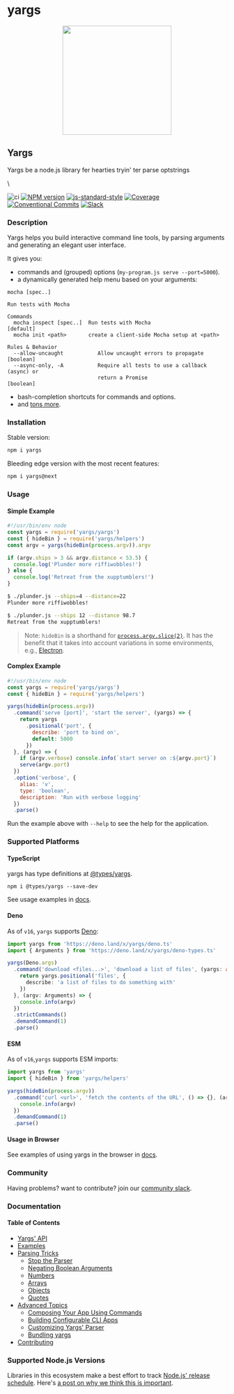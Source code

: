 # yargs

<div align="center">

<img src="https://raw.githubusercontent.com/yargs/yargs/main/yargs-logo.png" alt="" width="250">

</div>

## Yargs

Yargs be a node.js library fer hearties tryin' ter parse optstrings

\


![ci](https://github.com/yargs/yargs/workflows/ci/badge.svg) [![NPM version](https://img.shields.io/npm/v/yargs.svg)](https://www.npmjs.com/package/yargs) [![js-standard-style](https://img.shields.io/badge/code%20style-standard-brightgreen.svg)](http://standardjs.com/) [![Coverage](https://img.shields.io/nycrc/yargs/yargs)](https://github.com/yargs/yargs/blob/main/.nycrc) [![Conventional Commits](https://img.shields.io/badge/Conventional%20Commits-1.0.0-yellow.svg)](https://conventionalcommits.org/) [![Slack](http://devtoolscommunity.herokuapp.com/badge.svg)](http://devtoolscommunity.herokuapp.com)

### Description

Yargs helps you build interactive command line tools, by parsing arguments and generating an elegant user interface.

It gives you:

* commands and (grouped) options (`my-program.js serve --port=5000`).
* a dynamically generated help menu based on your arguments:

```
mocha [spec..]

Run tests with Mocha

Commands
  mocha inspect [spec..]  Run tests with Mocha                         [default]
  mocha init <path>       create a client-side Mocha setup at <path>

Rules & Behavior
  --allow-uncaught           Allow uncaught errors to propagate        [boolean]
  --async-only, -A           Require all tests to use a callback (async) or
                             return a Promise                          [boolean]
```

* bash-completion shortcuts for commands and options.
* and [tons more](../../docs/api.md).

### Installation

Stable version:

```bash
npm i yargs
```

Bleeding edge version with the most recent features:

```bash
npm i yargs@next
```

### Usage

#### Simple Example

```javascript
#!/usr/bin/env node
const yargs = require('yargs/yargs')
const { hideBin } = require('yargs/helpers')
const argv = yargs(hideBin(process.argv)).argv

if (argv.ships > 3 && argv.distance < 53.5) {
  console.log('Plunder more riffiwobbles!')
} else {
  console.log('Retreat from the xupptumblers!')
}
```

```bash
$ ./plunder.js --ships=4 --distance=22
Plunder more riffiwobbles!

$ ./plunder.js --ships 12 --distance 98.7
Retreat from the xupptumblers!
```

> Note: `hideBin` is a shorthand for [`process.argv.slice(2)`](https://nodejs.org/en/knowledge/command-line/how-to-parse-command-line-arguments/). It has the benefit that it takes into account variations in some environments, e.g., [Electron](https://github.com/electron/electron/issues/4690).

#### Complex Example

```javascript
#!/usr/bin/env node
const yargs = require('yargs/yargs')
const { hideBin } = require('yargs/helpers')

yargs(hideBin(process.argv))
  .command('serve [port]', 'start the server', (yargs) => {
    return yargs
      .positional('port', {
        describe: 'port to bind on',
        default: 5000
      })
  }, (argv) => {
    if (argv.verbose) console.info(`start server on :${argv.port}`)
    serve(argv.port)
  })
  .option('verbose', {
    alias: 'v',
    type: 'boolean',
    description: 'Run with verbose logging'
  })
  .parse()
```

Run the example above with `--help` to see the help for the application.

### Supported Platforms

#### TypeScript

yargs has type definitions at [@types/yargs](https://github.com/DefinitelyTyped/DefinitelyTyped/tree/master/types/yargs).

```
npm i @types/yargs --save-dev
```

See usage examples in [docs](../../docs/typescript.md).

#### Deno

As of `v16`, `yargs` supports [Deno](https://github.com/denoland/deno):

```typescript
import yargs from 'https://deno.land/x/yargs/deno.ts'
import { Arguments } from 'https://deno.land/x/yargs/deno-types.ts'

yargs(Deno.args)
  .command('download <files...>', 'download a list of files', (yargs: any) => {
    return yargs.positional('files', {
      describe: 'a list of files to do something with'
    })
  }, (argv: Arguments) => {
    console.info(argv)
  })
  .strictCommands()
  .demandCommand(1)
  .parse()
```

#### ESM

As of `v16`,`yargs` supports ESM imports:

```js
import yargs from 'yargs'
import { hideBin } from 'yargs/helpers'

yargs(hideBin(process.argv))
  .command('curl <url>', 'fetch the contents of the URL', () => {}, (argv) => {
    console.info(argv)
  })
  .demandCommand(1)
  .parse()
```

#### Usage in Browser

See examples of using yargs in the browser in [docs](../../docs/browser.md).

### Community

Having problems? want to contribute? join our [community slack](http://devtoolscommunity.herokuapp.com).

### Documentation

#### Table of Contents

* [Yargs' API](../../docs/api.md)
* [Examples](../../docs/examples.md)
* [Parsing Tricks](../../docs/tricks.md)
  * [Stop the Parser](../../docs/tricks.md#stop)
  * [Negating Boolean Arguments](../../docs/tricks.md#negate)
  * [Numbers](../../docs/tricks.md#numbers)
  * [Arrays](../../docs/tricks.md#arrays)
  * [Objects](../../docs/tricks.md#objects)
  * [Quotes](../../docs/tricks.md#quotes)
* [Advanced Topics](../../docs/advanced.md)
  * [Composing Your App Using Commands](../../docs/advanced.md#commands)
  * [Building Configurable CLI Apps](../../docs/advanced.md#configuration)
  * [Customizing Yargs' Parser](../../docs/advanced.md#customizing)
  * [Bundling yargs](../../docs/bundling.md)
* [Contributing](../../contributing.md)

### Supported Node.js Versions

Libraries in this ecosystem make a best effort to track [Node.js' release schedule](https://nodejs.org/en/about/releases/). Here's [a post on why we think this is important](https://medium.com/the-node-js-collection/maintainers-should-consider-following-node-js-release-schedule-ab08ed4de71a).
